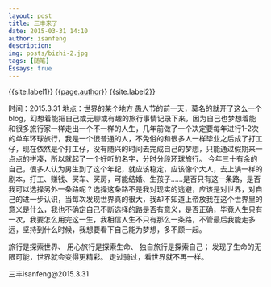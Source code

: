 ```yaml
---
layout: post
title: 三丰来了
date: 2015-03-31 14:10
author: isanfeng
description:
img: posts/bizhi-2.jpg
tags: [随笔]
Essays: true
---
```

{{site.label1}} <a href="/about">{{page.author}}</a> {{site.label2}}

时间：2015.3.31
地点：世界的某个地方
愚人节的前一天，莫名的就开了这么一个blog，幻想着能把自己或无聊或有趣的旅行事情记录下来，因为自己也梦想着能和很多旅行家一样走出一个不一样的人生，几年前做了一个决定要每年进行1-2次的单车环球旅行，我是一个很普通的人，不免俗的和很多人一样毕业之后成了打工仔，现在依然是个打工仔，没有随兴的时间去完成自己的梦想，只能通过假期来一点点的拼凑，所以就起了一个好听的名字，分时分段环球旅行。
今年三十有余的自己，很多人认为男生到了这个年纪，就应该稳定，应该像个大人，去上演一样的剧本，打工、赚钱、买车、买房，可能结婚、生孩子……是否只有这一条路，是否我可以选择另外一条路呢？选择这条路不是我对现实的逃避，应该是对世界，对自己的进一步认识，当每次发现世界真的很大，我却不知道上帝放我在这个世界里的意义是什么，我也不确定自己不断选择的路是否有意义，是否正确，毕竟人生只有一次，我要怎么用完这一生，我相信人生不只有那么一条路，不管最后我能走多远，坚持到什么时候，我想要看下自己能为梦想，多不顾一起。
<p class="p1">旅行是探索世界、
用心旅行是探索生命、
独自旅行是探索自己；
发现了生命的无限可能，世界就会变得更精彩。
走过骑过，看世界就不再一样。</p>
<p class="p1">三丰isanfeng@2015.3.31</p>
